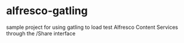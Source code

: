 # alfresco-gatling
sample project for using gatling to load test Alfresco Content Services through the /Share interface
